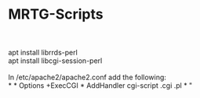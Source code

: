 # MRTG-Scripts
<br>
<br>
apt install librrds-perl<br>
apt install libcgi-session-perl<br>
<br>
In /etc/apache2/apache2.conf add the following:<br>
* <Directory /var/www/html/mrtg/*/>
*        Options +ExecCGI
*        AddHandler cgi-script .cgi .pl
* </Directory>"
